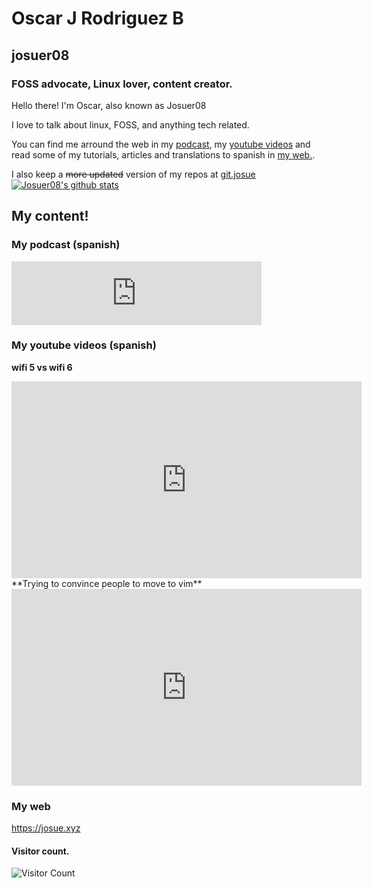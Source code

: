 # Oscar J Rodriguez B
## josuer08
### FOSS advocate, Linux lover, content creator.

Hello there! I'm Oscar, also known as Josuer08

I love to talk about linux, FOSS, and anything tech related.

You can find me arround the web in my [podcast](http://podcast.josue.xyz "git add dominicanos/"), my [youtube videos](http://youtube.josue.xyz "Josuer08 on YouTube") and read some of my tutorials, articles and translations to spanish in [my web.](https://josue.xyz).

I also keep a ~~more updated~~ version of my repos at [git.josue](https://git.josue.xyz "copy of my repo")
[![Josuer08's github stats](https://github-readme-stats.vercel.app/api?username=josuer08)](https://github.com/josuer08)
## My content!

### My podcast (spanish)

<iframe src="https://anchor.fm/oscar-rodriguez898/embed" height="102px" width="400px" frameborder="0" scrolling="no"></iframe>

### My youtube videos (spanish)

**wifi 5 vs wifi 6**
<iframe width="560" height="315" src="https://www.youtube.com/embed/9-gjLJMaNcM" frameborder="0" allow="accelerometer; autoplay; clipboard-write; encrypted-media; gyroscope; picture-in-picture" allowfullscreen></iframe>
**Trying to convince people to move to vim**
<iframe width="560" height="315" src="https://www.youtube.com/embed/EACc67qqlJ4" frameborder="0" allow="accelerometer; autoplay; clipboard-write; encrypted-media; gyroscope; picture-in-picture" allowfullscreen></iframe>

### My web

https://josue.xyz

#### Visitor count.
![Visitor Count](https://profile-counter.glitch.me/josuer08/count.svg)
<!--
**josuer08/josuer08** is a ✨ _special_ ✨ repository because its `README.md` (this file) appears on your GitHub profile.

Here are some ideas to get you started:

- 🔭 I’m currently working on ...
- 🌱 I’m currently learning ...
- 👯 I’m looking to collaborate on ...
- 🤔 I’m looking for help with ...
- 💬 Ask me about ...
- 📫 How to reach me: ...
- 😄 Pronouns: ...
- ⚡ Fun fact: ...
-->

